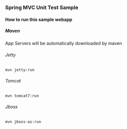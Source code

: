 ### Spring MVC Unit Test Sample

#### How to run this sample webapp

##### Maven
App Servers will be automatically downloaded by maven

###### Jetty
`mvn jetty:run`

###### Tomcat
`mvn tomcat7:run`

###### Jboss
`mvn jboss-as:run`
